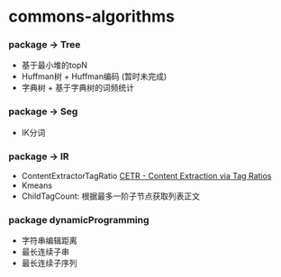 # commons-algorithms

### package -> Tree
- 基于最小堆的topN
- Huffman树 + Huffman编码 (暂时未完成)
- 字典树 + 基于字典树的词频统计

### package -> Seg
- IK分词

### package -> IR
- ContentExtractorTagRatio [CETR - Content Extraction via Tag Ratios](https://pdfs.semanticscholar.org/9049/a8326b42f6902a6e33da595b1bd27cc9d586.pdf)
- Kmeans
- ChildTagCount: 根据最多一阶子节点获取列表正文

### package dynamicProgramming
- 字符串编辑距离
- 最长连续子串
- 最长连续子序列

